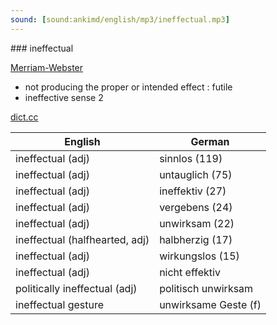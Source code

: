 ```yaml
---
sound: [sound:ankimd/english/mp3/ineffectual.mp3]
---
```


\### ineffectual

[Merriam-Webster](https://www.merriam-webster.com/dictionary/ineffectual)

- not producing the proper or intended effect : futile
- ineffective sense 2

[dict.cc](https://www.dict.cc/ineffectual)

| English        | German       |
| -------------- | ------------ |
| ineffectual (adj) | sinnlos (119) |
| ineffectual (adj) | untauglich (75) |
| ineffectual (adj) | ineffektiv (27) |
| ineffectual (adj) | vergebens (24) |
| ineffectual (adj) | unwirksam (22) |
| ineffectual (halfhearted, adj) | halbherzig (17) |
| ineffectual (adj) | wirkungslos (15) |
| ineffectual (adj) | nicht effektiv |
| politically ineffectual (adj) | politisch unwirksam |
| ineffectual gesture | unwirksame Geste (f) |
